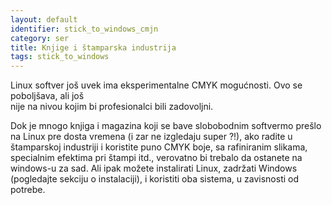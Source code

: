 ```yaml
---
layout: default
identifier: stick_to_windows_cmjn
category: ser
title: Knjige i štamparska industrija
tags: stick_to_windows
---
```


Linux softver još uvek ima eksperimentalne CMYK mogućnosti. Ovo se poboljšava, ali još  
nije na nivou kojim bi profesionalci bili zadovoljni.

Dok je mnogo knjiga i magazina koji se bave slobobodnim softvermo prešlo na Linux
pre dosta vremena (i zar ne izgledaju super ?!), ako radite u štamparskoj
industriji i koristite puno CMYK boje, sa rafiniranim slikama, 
specialnim efektima pri štampi itd., verovatno bi trebalo da ostanete na windows-u
za sad. Ali ipak možete instalirati Linux, zadržati Windows (pogledajte sekciju o instalaciji),
i koristiti oba sistema, u zavisnosti od potrebe.

